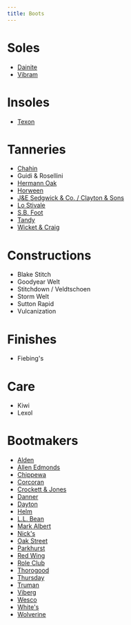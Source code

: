 ```yaml
---
title: Boots
---
```


# Soles
- [Dainite](http://www.dainite.com/)
- [Vibram](http://www.dainite.com/)

# Insoles
- [Texon](https://www.texon.com/)

# Tanneries
- [Chahin](https://www.chahinleather.com/about)
- Guidi & Rosellini
- [Hermann Oak](http://hermannoakleather.com/)
- [Horween](https://www.horween.com/)
- [J&E Sedgwick & Co. / Clayton & Sons](https://www.sedgwickandcoleather.com/)
- [Lo Stivale](https://www.lostivale.it/)
- [S.B. Foot](http://www.sbfoot.com/)
- [Tandy](https://tandyleather.com/)
- [Wicket & Craig](http://wickett-craig.com/)

# Constructions
- Blake Stitch
- Goodyear Welt
- Stitchdown / Veldtschoen
- Storm Welt
- Sutton Rapid
- Vulcanization

# Finishes
- Fiebing's

# Care
- Kiwi
- Lexol

# Bootmakers
- [Alden](http://www.aldenshoe.com/)
- [Allen Edmonds](https://www.allenedmonds.com/)
- [Chippewa](https://www.chippewaboots.com/)
- [Corcoran](https://www.carolinashoe.com/Corcoran)
- [Crockett & Jones](https://www.crockettandjones.com/)
- [Danner](https://www.danner.com/)
- [Dayton](https://www.daytonboots.com/)
- [Helm](https://helmboots.com)
- [L.L. Bean](https://www.llbean.com/)
- [Mark Albert](https://markalbertboots.com)
- [Nick's](https://nicksboots.com/)
- [Oak Street](https://oakstreetbootmakers.com/)
- [Parkhurst](https://parkhurstbrand.com)
- [Red Wing](https://www.redwingshoes.com/)
- [Role Club](http://www.roleclub.com/)
- [Thorogood](http://www.thorogoodworkboots.com/)
- [Thursday](https://thursdayboots.com/)
- [Truman](https://trumanboot.com)
- [Viberg](https://viberg.com/)
- [Wesco](https://builder.wescoboots.com/)
- [White's](https://whitesboots.com/)
- [Wolverine](https://www.wolverine.com/)
